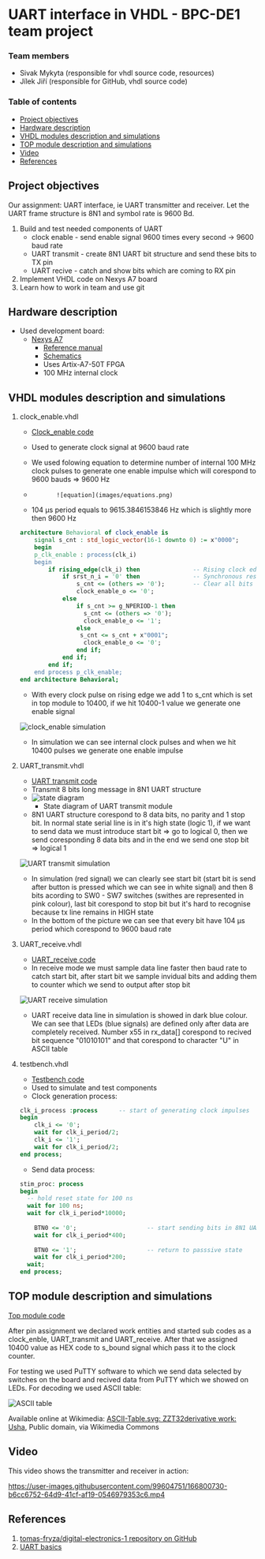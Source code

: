 # UART interface in VHDL - BPC-DE1 team project

### Team members

* Sivak Mykyta (responsible for vhdl source code, resources)
* Jílek Jiří (responsible for GitHub, vhdl source code)

### Table of contents

* [Project objectives](#objectives)
* [Hardware description](#hardware)
* [VHDL modules description and simulations](#modules)
* [TOP module description and simulations](#top)
* [Video](#video)
* [References](#references)

<a name="objectives"></a>

## Project objectives

Our assignment: UART interface, ie UART transmitter and receiver. Let the UART frame structure is 8N1 and symbol rate is 9600 Bd.

1. Build and test needed components of UART
    * clock enable - send enable signal 9600 times every second -> 9600 baud rate
    * UART transmit - create 8N1 UART bit structure and send these bits to TX pin
    * UART recive - catch and show bits which are coming to RX pin
2. Implement VHDL code on Nexys A7 board
3. Learn how to work in team and use git

<a name="hardware"></a>

## Hardware description

* Used development board:
  * [Nexys A7](https://digilent.com/shop/nexys-a7-fpga-trainer-board-recommended-for-ece-curriculum/)
    * [Reference manual](https://digilent.com/reference/programmable-logic/nexys-a7/reference-manual?redirect=1)
    * [Schematics](https://digilent.com/reference/_media/programmable-logic/nexys-a7/nexys-a7-d3-sch.pdf)
    * Uses Artix-A7-50T FPGA
    * 100 MHz internal clock

<a name="modules"></a>

## VHDL modules description and simulations

1. clock_enable.vhdl
    * [Clock_enable code](https://github.com/R4sp1/digital-electronics-1-project/blob/main/project-source-files/project_1/project_1.srcs/sources_1/new/clock_enable.vhd)
    * Used to generate clock signal at 9600 baud rate
    * We used folowing equation to determine number of internal 100 MHz clock pulses to generate one enable impulse which will corespond to 9600 bauds => 9600 Hz
    
    *			 ![equation](images/equations.png)
    
    * 104 µs period equals to 9615.3846153846 Hz which is slightly more then 9600 Hz
    
    ```vhdl
    architecture Behavioral of clock_enable is
        signal s_cnt : std_logic_vector(16-1 downto 0) := x"0000";
        begin
        p_clk_enable : process(clk_i)
        begin
            if rising_edge(clk_i) then               -- Rising clock edge
                if srst_n_i = '0' then               -- Synchronous reset
                    s_cnt <= (others => '0');        -- Clear all bits
                    clock_enable_o <= '0';
                else
                    if s_cnt >= g_NPERIOD-1 then
                      s_cnt <= (others => '0');
                      clock_enable_o <= '1';
                    else
                     s_cnt <= s_cnt + x"0001";
                      clock_enable_o <= '0';
                    end if;
                end if;
            end if;
        end process p_clk_enable;
    end architecture Behavioral;
    ```
    
    * With every clock pulse on rising edge we add 1 to s_cnt which is set in top module to 10400, if we hit 10400-1 value we generate one enable signal

    ![clock_enable simulation](images/clock_sim.png)
    
    * In simulation we can see internal clock pulses and when we hit 10400 pulses we generate one enable impulse

2. UART_transmit.vhdl

   * [UART transmit code](https://github.com/R4sp1/digital-electronics-1-project/blob/main/project-source-files/project_1/project_1.srcs/sources_1/new/UART_transmit.vhd)
   * Transmit 8 bits long message in 8N1 UART structure
   * ![state diagram](images/state_diagram.jpg)
        * State diagram of UART transmit module  
   * 8N1 UART structure corespond to 8 data bits, no parity and 1 stop bit. In normal state serial line is in it's high state (logic 1), if we want to send data we must introduce start bit => go to logical 0, then we send coresponding 8 data bits and in the end we send one stop bit => logical 1

   ![UART transmit simulation](images/sim.png)

   * In simulation (red signal) we can clearly see start bit (start bit is send after button is pressed which we can see in white signal) and then 8 bits acording to SW0 - SW7 switches (swithes are represented in pink colour), last bit corespond to stop bit but it's hard to recognise because tx line remains in HIGH state
   * In the bottom of the picture we can see that every bit have 104 µs period which corespond to 9600 baud rate

3. UART_receive.vhdl

    * [UART_receive code](https://github.com/R4sp1/digital-electronics-1-project/blob/main/project-source-files/project_1/project_1.srcs/sources_1/new/UART_recive.vhd)
    * In receive mode we must sample data line faster then baud rate to catch start bit, after start bit we sample invidual bits and adding them to counter which we send to output after stop bit

    ![UART receive simulation](images/sim.png)

    * UART receive data line in simulation is showed in dark blue colour. We can see that LEDs (blue signals) are defined only after data are completely received. Number x55 in rx_data[] corespond to recived bit sequence "01010101" and that corespond to character "U" in ASCII table

4. testbench.vhdl
    * [Testbench code](https://github.com/R4sp1/digital-electronics-1-project/blob/main/project-source-files/project_1/project_1.srcs/sim_1/new/testbench.vhd)
    * Used to simulate and test components
    * Clock generation process:
    ```vhdl
    clk_i_process :process      -- start of generating clock impulses
    begin
		clk_i <= '0';
		wait for clk_i_period/2;
		clk_i <= '1';
		wait for clk_i_period/2;
    end process;
    ```
    * Send data process:

    ```vhdl
    stim_proc: process
    begin		
      -- hold reset state for 100 ns
      wait for 100 ns;	
      wait for clk_i_period*10000;
		
		BTN0 <= '0';                    -- start sending bits in 8N1 UART standart at 9600 baud
		wait for clk_i_period*400;
		
		BTN0 <= '1';					-- return to passsive state
		wait for clk_i_period*200;	
      wait;
    end process;
    ```


<a name="top"></a>

## TOP module description and simulations

[Top module code](https://github.com/R4sp1/digital-electronics-1-project/blob/main/project-source-files/project_1/project_1.srcs/sources_1/new/top.vhd)

After pin assignment we declared work entities and started sub codes as a clock_enble, UART_transmit and UART_receive. After that we assigned 10400 value as HEX code to s_bound signal which pass it to the clock counter.

For testing we used PuTTY software to which we send data selected by switches on the board and recived data from PuTTY which we showed on LEDs. For decoding we used ASCII table:

![ASCII table](https://upload.wikimedia.org/wikipedia/commons/thumb/1/1b/ASCII-Table-wide.svg/800px-ASCII-Table-wide.svg.png?20100522130436)

 Available online at Wikimedia: <a href="https://commons.wikimedia.org/wiki/File:ASCII-Table-wide.svg">ASCII-Table.svg: ZZT32derivative work: Usha</a>, Public domain, via Wikimedia Commons
 
<a name="video"></a>

## Video

This video shows the transmitter and receiver in action:

https://user-images.githubusercontent.com/99604751/166800730-b6cc6752-64d9-41cf-af19-0546979353c6.mp4

<a name="references"></a>

## References

1. [tomas-fryza/digital-electronics-1 repository on GitHub](https://github.com/tomas-fryza/digital-electronics-1)
2. [UART basics](https://ece353.engr.wisc.edu/serial-interfaces/uart-basics/)
